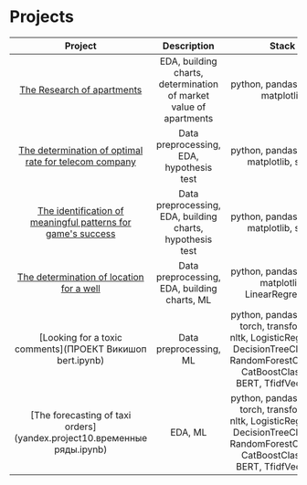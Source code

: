 # Projects

|Project|Description|Stack|
|:------:|:---:|:-----------:|
|[The Research of apartments](yandex.project2.ipynb)|EDA, building charts, determination of market value of apartments|python, pandas, numpy, matplotlib|
|[The determination of optimal rate for telecom company](yandex.project3.ipynb)|Data preprocessing, EDA, hypothesis test|python, pandas, numpy, matplotlib, scipy|
|[The identification of meaningful patterns for game's success](yandex.project4.ipynb)|Data preprocessing, EDA, building charts, hypothesis test|python, pandas, numpy, matplotlib, scipy|
|[The determination of location for a well](yandex.project7.ipynb)|Data preprocessing, EDA, building charts, ML|python, pandas, numpy, matplotlib, LinearRegression|
|[Looking for a toxic comments](ПРОЕКТ Викишоп bert.ipynb)|Data preprocessing, ML|python, pandas, numpy,  torch, transformers, nltk, LogisticRegression, DecisionTreeClassifier, RandomForestClassifier, CatBoostClassifier, BERT, TfidfVectorizer|
|[The forecasting of taxi orders](yandex.project10.временные ряды.ipynb)|EDA, ML|python, pandas, numpy,  torch, transformers, nltk, LogisticRegression, DecisionTreeClassifier, RandomForestClassifier, CatBoostClassifier, BERT, TfidfVectorizer|
